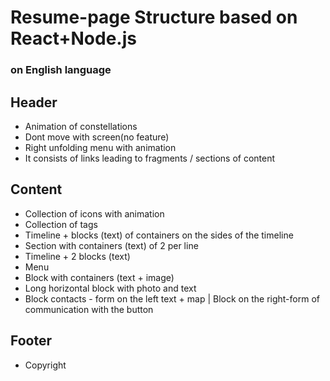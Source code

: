 # Resume-page Structure based on React+Node.js  
### on English language    
## Header  
  *  Animation of constellations  
  *  Dont move with screen(no feature)    
  *  Right unfolding menu with animation  
  *  It consists of links leading to fragments / sections of content  
## Content  
  *  Collection of icons with animation  
  *  Collection of tags  
  *  Timeline + blocks (text) of containers on the sides of the timeline  
  *  Section with containers (text) of 2 per line  
  *  Timeline + 2 blocks (text)  
  *  Menu  
  *  Block with containers (text + image)  
  *  Long horizontal block with photo and text  
  *  Block contacts - form on the left text + map | Block on the right-form of communication with the button  
## Footer  
  *  Copyright  